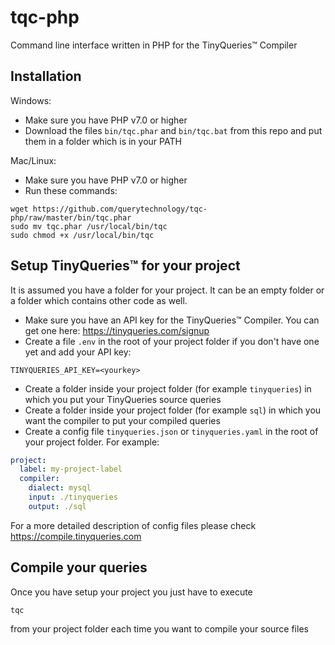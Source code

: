 # tqc-php

Command line interface written in PHP for the TinyQueries&trade; Compiler

## Installation

Windows:
- Make sure you have PHP v7.0 or higher
- Download the files `bin/tqc.phar` and `bin/tqc.bat` from this repo and put them in a folder which is in your PATH

Mac/Linux:
- Make sure you have PHP v7.0 or higher
- Run these commands:
```
wget https://github.com/querytechnology/tqc-php/raw/master/bin/tqc.phar
sudo mv tqc.phar /usr/local/bin/tqc
sudo chmod +x /usr/local/bin/tqc
```

## Setup TinyQueries&trade; for your project

It is assumed you have a folder for your project. It can be an empty folder or a folder which contains other code as well.
- Make sure you have an API key for the TinyQueries&trade; Compiler. You can get one here: https://tinyqueries.com/signup
- Create a file `.env` in the root of your project folder if you don't have one yet and add your API key:
```
TINYQUERIES_API_KEY=<yourkey>
```
- Create a folder inside your project folder (for example `tinyqueries`) in which you put your TinyQueries source queries
- Create a folder inside your project folder (for example `sql`) in which you want the compiler to put your compiled queries
- Create a config file `tinyqueries.json` or `tinyqueries.yaml` in the root of your project folder. For example:
```yaml
project:
  label: my-project-label
  compiler:
    dialect: mysql
    input: ./tinyqueries
    output: ./sql
```

For a more detailed description of config files please check https://compile.tinyqueries.com

## Compile your queries

Once you have setup your project you just have to execute
```
tqc
```
from your project folder each time you want to compile your source files

